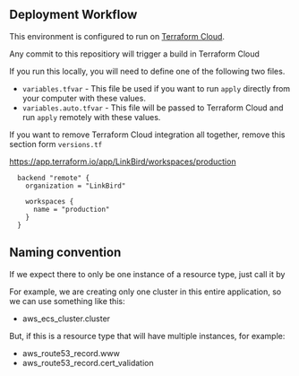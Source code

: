 ## Deployment Workflow

This environment is configured to run on [Terraform Cloud](https://www.terraform.io/cloud).

Any commit to this repositiory will trigger a build in Terraform Cloud

If you run this locally, you will need to define one of the following two files.

- `variables.tfvar`      - This file be used if you want to run `apply` directly from your computer with these values.
- `variables.auto.tfvar` - This file will be passed to Terraform Cloud and run `apply` remotely with these values.

If you want to remove Terraform Cloud integration all together, remove this section form `versions.tf`

https://app.terraform.io/app/LinkBird/workspaces/production
```
  backend "remote" {
    organization = "LinkBird"

    workspaces {
      name = "production"
    }
  }
```



## Naming convention

If we expect there to only be one instance of a resource type, just call it by 

For example, we are creating only one cluster in this entire application, so we can use something like this:

- aws_ecs_cluster.cluster

But, if this is a resource type that will have multiple instances, for example:

- aws_route53_record.www
- aws_route53_record.cert_validation

